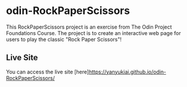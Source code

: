 # odin-RockPaperScissors

This RockPaperScissors project is an exercise from The Odin Project Foundations Course. The project is to create an interactive web page for users to play the classic "Rock Paper Scissors"!

## Live Site

You can access the live site [here]https://yanyukiai.github.io/odin-RockPaperScissors/

